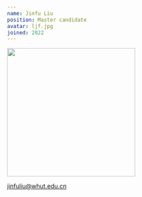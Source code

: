 ```yaml
---
name: Jinfu Liu
position: Master candidate
avatar: ljf.jpg
joined: 2022
---
```


<img width="300" src="{{site.baseurl}}/images/people/{{page.avatar}}" data-action="zoom">

jinfuliu@whut.edu.cn
